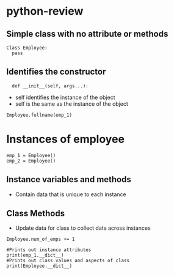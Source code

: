 # python-review

## Simple class with no attribute or methods
```
Class Employee:
  pass
```

## Identifies the constructor
```
  def __init__(self, args...):
```
- self identifies the instance of the object
- self is the same as the instance of the object

```
Employee.fullname(emp_1)
```
# Instances of employee
```
emp_1 = Employee()
emp_2 = Employee()
```

## Instance variables and methods

- Contain data that is unique to each instance

## Class Methods
- Update data for class to collect data across instances

```
Employee.num_of_emps += 1
```
```
#Prints out instance attributes
print(emp_1.__dict__)
#Prints out class values and aspects of class
print(Employee.__dict__)
```